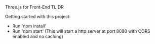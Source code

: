 Three.js for Front-End TL:DR

Getting started with this project:

- Run 'npm install'
- Run 'npm start' (This will start a http server at port 8080 with CORS enabled and no caching)